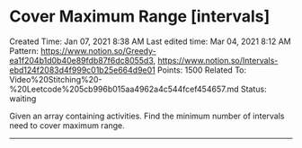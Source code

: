 # Cover Maximum Range [intervals]

Created Time: Jan 07, 2021 8:38 AM
Last edited time: Mar 04, 2021 8:12 AM
Pattern: https://www.notion.so/Greedy-ea1f204b1d0b40e89fdb87f6dc8055d3, https://www.notion.so/Intervals-ebd124f2083d4f999c01b25e664d9e01
Points: 1500
Related To: Video%20Stitching%20-%20Leetcode%205cb996b015aa4962a4c544fcef454657.md
Status: waiting

Given an array containing activities. Find the minimum number of intervals need to cover maximum range. 

---